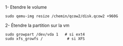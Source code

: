 1- Etendre le volume 
```shell
sudo qemu-img resize /chemin/qcow2/disk.qcow2 +960G
```

2- Étendre la partition sur la vm 
```shell
sudo growpart /dev/vda 1   # si ext4
sudo xfs_growfs /           # si XFS
```
